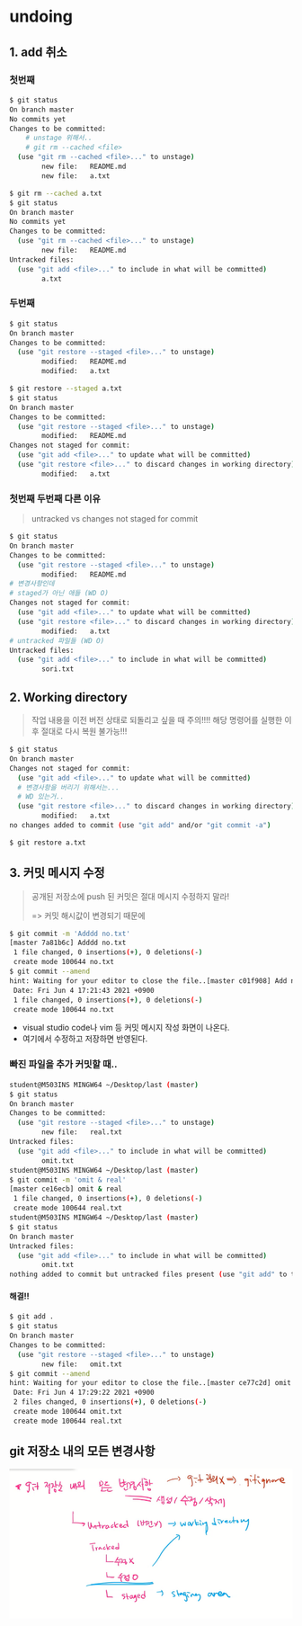 # undoing

## 1. add 취소

### 첫번째

```bash
$ git status
On branch master
No commits yet
Changes to be committed:
	# unstage 위해서..
	# git rm --cached <file>
  (use "git rm --cached <file>..." to unstage)
        new file:   README.md
        new file:   a.txt
```

```bash
$ git rm --cached a.txt
$ git status
On branch master
No commits yet
Changes to be committed:
  (use "git rm --cached <file>..." to unstage)
        new file:   README.md
Untracked files:
  (use "git add <file>..." to include in what will be committed)
        a.txt
```

### 두번째

```bash
$ git status
On branch master
Changes to be committed:
  (use "git restore --staged <file>..." to unstage)
        modified:   README.md
        modified:   a.txt
```

```bash
$ git restore --staged a.txt
$ git status
On branch master
Changes to be committed:
  (use "git restore --staged <file>..." to unstage)
        modified:   README.md
Changes not staged for commit:
  (use "git add <file>..." to update what will be committed)
  (use "git restore <file>..." to discard changes in working directory)
        modified:   a.txt
```

### 첫번째 두번째 다른 이유

> untracked vs changes not staged for commit
```bash
$ git status
On branch master
Changes to be committed:
  (use "git restore --staged <file>..." to unstage)
        modified:   README.md
# 변경사항인데
# staged가 아닌 애들 (WD O)
Changes not staged for commit:
  (use "git add <file>..." to update what will be committed)
  (use "git restore <file>..." to discard changes in working directory)
        modified:   a.txt
# untracked 파일들 (WD O)
Untracked files:
  (use "git add <file>..." to include in what will be committed)
        sori.txt
```

## 2. Working directory 

> 작업 내용을 이전 버전 상태로 되돌리고 싶을 때
> 주의!!!! 해당 명령어를 실행한 이후 절대로 다시 복원 불가능!!!
```bash
$ git status
On branch master
Changes not staged for commit:
  (use "git add <file>..." to update what will be committed)
  # 변경사항을 버리기 위해서는...
  # WD 있는거..
  (use "git restore <file>..." to discard changes in working directory)
        modified:   a.txt
no changes added to commit (use "git add" and/or "git commit -a")
```

```bash
$ git restore a.txt
```



## 3. 커밋 메시지 수정

> 공개된 저장소에 push 된 커밋은 절대 메시지 수정하지 말라!
>
> => 커밋 해시값이 변경되기 때문에
```bash
$ git commit -m 'Adddd no.txt'
[master 7a81b6c] Adddd no.txt
 1 file changed, 0 insertions(+), 0 deletions(-)
 create mode 100644 no.txt
$ git commit --amend
hint: Waiting for your editor to close the file..[master c01f908] Add no.txt
 Date: Fri Jun 4 17:21:43 2021 +0900
 1 file changed, 0 insertions(+), 0 deletions(-)
 create mode 100644 no.txt
```

* visual studio code나 vim 등 커밋 메시지 작성 화면이 나온다.
* 여기에서 수정하고 저장하면 반영된다.

### 빠진 파일을 추가 커밋할 때..

```bash
student@M503INS MINGW64 ~/Desktop/last (master)
$ git status
On branch master
Changes to be committed:
  (use "git restore --staged <file>..." to unstage)
        new file:   real.txt
Untracked files:
  (use "git add <file>..." to include in what will be committed)
        omit.txt
student@M503INS MINGW64 ~/Desktop/last (master)
$ git commit -m 'omit & real'
[master ce16ecb] omit & real
 1 file changed, 0 insertions(+), 0 deletions(-)
 create mode 100644 real.txt
student@M503INS MINGW64 ~/Desktop/last (master)
$ git status
On branch master
Untracked files:
  (use "git add <file>..." to include in what will be committed)
        omit.txt
nothing added to commit but untracked files present (use "git add" to track)
```

#### 해결!!

```bash
$ git add .
$ git status
On branch master
Changes to be committed:
  (use "git restore --staged <file>..." to unstage)
        new file:   omit.txt
$ git commit --amend
hint: Waiting for your editor to close the file..[master ce77c2d] omit & real
 Date: Fri Jun 4 17:29:22 2021 +0900
 2 files changed, 0 insertions(+), 0 deletions(-)
 create mode 100644 omit.txt
 create mode 100644 real.txt
```



## git 저장소 내의 모든 변경사항

![image-20210706192241798](md-images/image-20210706192241798.png)